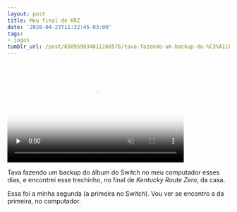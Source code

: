 ```yaml
---
layout: post
title: Meu final de KRZ
date: '2020-04-23T11:32:45-03:00'
tags:
- jogos
tumblr_url: /post/658959934811160576/tava-fazendo-um-backup-do-%C3%A1lbum-do-switch-no-meu
---
```

<video id="embed-6146476672112797866657" class="crt-video crt-skin-default" width="400" height="225" poster="https://64.media.tumblr.com/tumblr_qxiz10D0ah1zqaesm_smart1.jpg" preload="none" muted data-crt-video data-crt-options='{"autoheight":null,"duration":29,"hdUrl":false,"filmstrip":{"url":"https://64.media.tumblr.com/previews/tumblr_qxiz10D0ah1zqaesm_filmstrip.jpg","width":"200","height":"112"}}' crossorigin="anonymous">
    <source src="https://va.media.tumblr.com/tumblr_qxiz10D0ah1zqaesm.mp4" type="video/mp4">
</source></video>  

Tava fazendo um backup do álbum do Switch no meu computador esses dias, e encontrei esse trechinho, no final de _Kentucky Route Zero_, da casa.

Essa foi a minha segunda (a primeira no Switch). Vou ver se encontro a da primeira, no computador.

